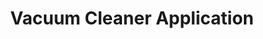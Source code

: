 ---
title: Vacuum Cleaner Application
sidebar: mydoc_sidebar
permalink: application.html
folder: mydoc
---